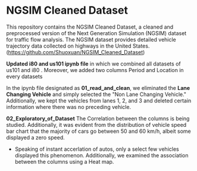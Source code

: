 # NGSIM Cleaned Dataset

This repository contains the NGSIM Cleaned Dataset, a cleaned and preprocessed version of the Next Generation Simulation (NGSIM) dataset for traffic flow analysis. The NGSIM dataset provides detailed vehicle trajectory data collected on highways in the United States. (https://github.com/Shuoxuan/NGSIM_Cleaned_Dataset)

**Updated i80 and us101 ipynb file** in which we combined all datasets of us101 and i80 . Moreover, we added two columns Period and Location in every datasets 

In the ipynb file designated as **01_read_and_clean**, we eliminated the **Lane Changing Vehicle** and simply selected the "Non Lane Changing Vehicle." Additionally, we kept the vehicles from lanes 1, 2, and 3 and deleted certain information where there was no preceding vehicle. 

**02_Exploratory_of_Dataset** The Correlation between the columns is being studied. Additionally, it was evident from the distribution of vehicle speed bar chart that the majority of cars go between 50 and 60 km/h, albeit some displayed a zero speed. 
- Speaking of instant accerlation of autos, only a select few vehicles displayed this phenomenon. Additionally, we examined the association between the columns using a Heat map. 
